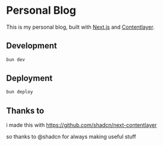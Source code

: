 # Personal Blog

This is my personal blog, built with [Next.js](https://nextjs.org/) and [Contentlayer](https://contentlayer.dev/).

## Development

```bash
bun dev
```

## Deployment

```bash
bun deploy
```

## Thanks to

i made this with <https://github.com/shadcn/next-contentlayer>

so thanks to @shadcn for always making useful stuff
